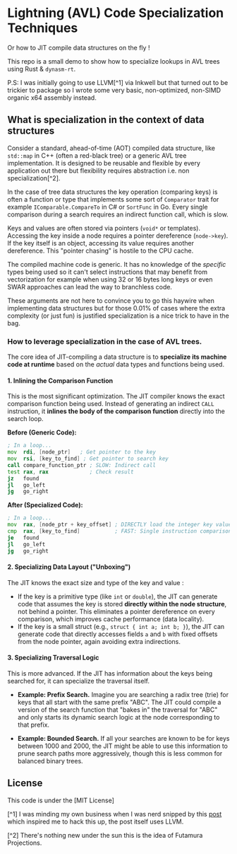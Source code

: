 # Lightning (AVL) Code Specialization Techniques

Or how to JIT compile data structures on the fly !

This repo is a small demo to show how to specialize lookups in AVL trees using Rust & `dynasm-rt`.

P.S: I was initially going to use LLVM[^1] via Inkwell but that turned out to be trickier to package
so I wrote some very basic, non-optimized, non-SIMD organic x64 assembly instead. 

## What is specialization in the context of data structures

Consider a standard, ahead-of-time (AOT) compiled data structure, like `std::map` in C++ (often a
red-black tree) or a generic AVL tree implementation. It is designed to be reusable and flexible
by every application out there but flexibility requires abstraction i.e. non specialization[^2].

In the case of tree data structures the key operation (comparing keys) is often a function or type
that implements some sort of `Comparator` trait for example `IComparable.CompareTo` in C# or `SortFunc`
in Go. Every single comparison during a search requires an indirect function call, which is slow.

Keys and values are often stored via pointers (`void*` or templates). Accessing the key inside a node
requires a pointer dereference (`node->key`). If the key itself is an object, accessing its value
requires another dereference. This "pointer chasing" is hostile to the CPU cache.

The compiled machine code is generic. It has no knowledge of the *specific* types being used so it
can't select instructions that may benefit from vectorization for example when using 32 or 16 bytes
long keys or even SWAR approaches can lead the way to branchless code.


These arguments are not here to convince you to go this haywire when implementing data structures but
for those 0.01% of cases where the extra complexity (or just fun) is justified specialization is a nice
trick to have in the bag.

### How to leverage specialization in the case of AVL trees.

The core idea of JIT-compiling a data structure is to **specialize its machine code at runtime**
based on the *actual* data types and functions being used.

#### 1. Inlining the Comparison Function

This is the most significant optimization. The JIT compiler knows the exact comparison function
being used. Instead of generating an indirect `CALL` instruction, it **inlines the body of the
comparison function** directly into the search loop.

**Before (Generic Code):**

```asm
; In a loop...
mov  rdi, [node_ptr]   ; Get pointer to the key
mov  rsi, [key_to_find] ; Get pointer to search key
call compare_function_ptr ; SLOW: Indirect call
test rax, rax             ; Check result
jz   found
jl   go_left
jg   go_right

```

**After (Specialized Code):**

```asm
; In a loop...
mov  rax, [node_ptr + key_offset] ; DIRECTLY load the integer key value
cmp  rax, [key_to_find]           ; FAST: Single instruction comparison
je   found
jl   go_left
jg   go_right
```

#### 2. Specializing Data Layout ("Unboxing")

The JIT knows the exact size and type of the key and value :

*   If the key is a primitive type (like `int` or `double`), the JIT can generate code that assumes
    the key is stored **directly within the node structure**, not behind a pointer. This eliminates
    a pointer dereference on every comparison, which improves cache performance (data locality).
*   If the key is a small struct (e.g., `struct { int a; int b; }`), the JIT can generate code that
    directly accesses fields `a` and `b` with fixed offsets from the node pointer, again avoiding
    extra indirections.

#### 3. Specializing Traversal Logic

This is more advanced. If the JIT has information about the keys being searched for, it can
specialize the traversal itself.

*   **Example: Prefix Search.** Imagine you are searching a radix tree (trie) for keys that all
    start with the same prefix "ABC". The JIT could compile a version of the search function that
    "bakes in" the traversal for "ABC" and only starts its dynamic search logic at the node
    corresponding to that prefix.

*   **Example: Bounded Search.** If all your searches are known to be for keys between 1000 and
    2000, the JIT might be able to use this information to prune search paths more aggressively,
    though this is less common for balanced binary trees.


## License

This code is under the [MIT License]

[^1] I was minding my own business when I was nerd snipped by this [post](https://blog.christianperone.com/2009/11/a-method-for-jiting-algorithms-and-data-structures-with-llvm/)
which inspired me to hack this up, the post itself uses LLVM.

[^2] There's nothing new under the sun this is the idea of Futamura Projections.
